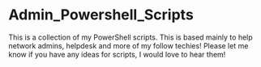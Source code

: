 # Admin_Powershell_Scripts
This is a collection of my PowerShell scripts. This is based mainly to help network admins, helpdesk and more of my follow techies! Please let me know if you have any ideas for scripts, I would love to hear them!
